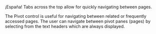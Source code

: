 ¡España! Tabs across the top allow for quickly navigating between pages.

The Pivot control is useful for navigating between related or frequently accessed pages. The user can navigate between pivot panes (pages) by selecting from the text headers which are always displayed.